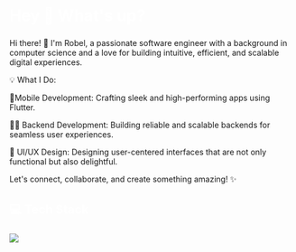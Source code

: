  <h1 align="left" style="color:white;" >Hey 👋 What's up?</h1>

###

<p align="left">Hi there! 👋 I'm Robel, a passionate software engineer with a background in computer science and a love for building intuitive, efficient, and scalable digital experiences.

💡 What I Do: 

   📱Mobile Development: Crafting sleek and high-performing apps using Flutter. 

   🧑‍💻 Backend Development: Building reliable and scalable backends for seamless user experiences.

   🎨 UI/UX Design: Designing user-centered interfaces that are not only functional but also delightful.

   Let's connect, collaborate, and create something amazing! ✨
</p>

###

<h2 align="left" style="color:white;" >💻 Tech Stack</h2>

###

<div align="left">
  <a href="#">
    <img src="https://skillicons.dev/icons?i=dart,flutter,firebase,xd,figma,vscode,androidstudio,git,github&theme=dark" />
  </a>
 
</div>

###







 






  
 
